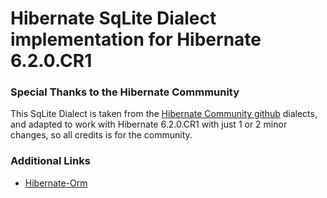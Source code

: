 # Hibernate SqLite Dialect implementation for Hibernate 6.2.0.CR1


### Special Thanks to the Hibernate Commmunity
This SqLite Dialect is taken from the [Hibernate Community github](https://github.com/hibernate/hibernate-orm/blob/main/hibernate-community-dialects/src/main/java/org/hibernate/community/dialect/SQLiteDialect.java) dialects, and adapted to work with Hibernate 6.2.0.CR1 with just 1 or 2 minor changes, so 
all credits is for the community.


### Additional Links
* [Hibernate-Orm](https://github.com/hibernate/hibernate-orm)
